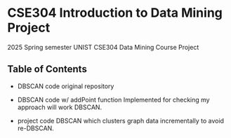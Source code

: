 # CSE304 Introduction to Data Mining Project

2025 Spring semester UNIST CSE304 Data Mining Course Project

## Table of Contents

- DBSCAN code original repository

- DBSCAN code w/ addPoint function
Implemented for checking my approach will work DBSCAN.

- project code
DBSCAN which clusters graph data incrementally to avoid re-DBSCAN.
